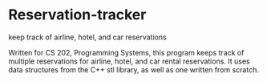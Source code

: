 # Reservation-tracker
keep track of airline, hotel, and car reservations

Written for CS 202, Programming Systems, this program keeps track of multiple reservations for airline, hotel, and car rental reservations. It uses
data structures from the C++ stl library, as well as one written from scratch.
